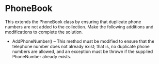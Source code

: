 ---
---
# PhoneBook

This extends the PhoneBook class by ensuring that duplicate phone numbers are not added to the collection.  Make the following additions and modifications to complete the solution.

* AddPhoneNumber() – This method must be modified to ensure that the telephone number does not already exist; that is, no duplicate phone numbers are allowed, and an exception must be thrown if the supplied PhoneNumber already exists.

